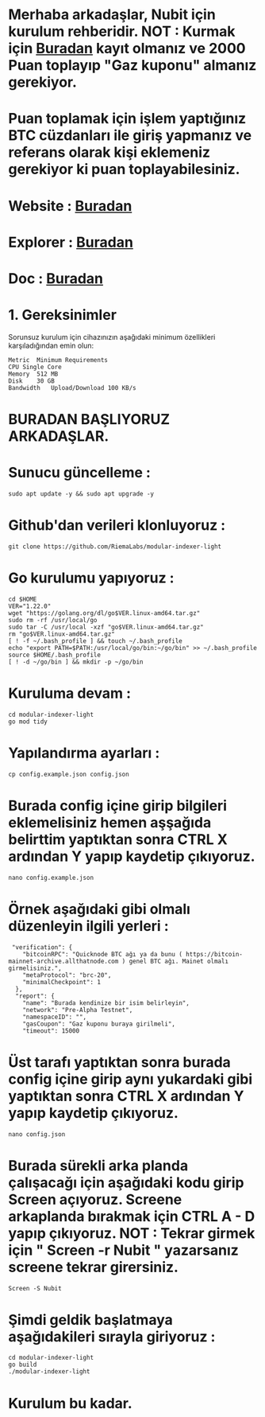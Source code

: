 # Merhaba arkadaşlar, Nubit için kurulum rehberidir. NOT : Kurmak için [Buradan](https://www.points.nubit.org/#/?invite=RCr4G) kayıt olmanız ve 2000 Puan toplayıp "Gaz kuponu" almanız gerekiyor.
# Puan toplamak için işlem yaptığınız BTC cüzdanları ile giriş yapmanız ve referans olarak kişi eklemeniz gerekiyor ki puan toplayabilesiniz.

# Website : [Buradan](https://www.nubit.org)
# Explorer : [Buradan](https://www.explorer.nubit.org/#/)
# Doc : [Buradan](https://docs.nubit.org/developer-guides/introduction)

# 1. Gereksinimler
Sorunsuz kurulum için cihazınızın aşağıdaki minimum özellikleri karşıladığından emin olun:
```
Metric	Minimum Requirements
CPU	Single Core
Memory	512 MB
Disk	30 GB
Bandwidth	Upload/Download 100 KB/s
```

# BURADAN BAŞLIYORUZ ARKADAŞLAR.

# Sunucu güncelleme : 
```
sudo apt update -y && sudo apt upgrade -y
```

# Github'dan verileri klonluyoruz : 
```
git clone https://github.com/RiemaLabs/modular-indexer-light
```

# Go kurulumu yapıyoruz :
```
cd $HOME
VER="1.22.0"
wget "https://golang.org/dl/go$VER.linux-amd64.tar.gz"
sudo rm -rf /usr/local/go
sudo tar -C /usr/local -xzf "go$VER.linux-amd64.tar.gz"
rm "go$VER.linux-amd64.tar.gz"
[ ! -f ~/.bash_profile ] && touch ~/.bash_profile
echo "export PATH=$PATH:/usr/local/go/bin:~/go/bin" >> ~/.bash_profile
source $HOME/.bash_profile
[ ! -d ~/go/bin ] && mkdir -p ~/go/bin
```

# Kuruluma devam :
```
cd modular-indexer-light
go mod tidy
```

# Yapılandırma ayarları :
```
cp config.example.json config.json
```

# Burada config içine girip bilgileri eklemelisiniz hemen aşşağıda belirttim yaptıktan sonra CTRL X ardından Y yapıp kaydetip çıkıyoruz.
```
nano config.example.json
```

# Örnek aşağıdaki gibi olmalı düzenleyin ilgili yerleri : 

```
 "verification": {
    "bitcoinRPC": "Quicknode BTC ağı ya da bunu ( https://bitcoin-mainnet-archive.allthatnode.com ) genel BTC ağı. Mainet olmalı girmelisiniz.",
    "metaProtocol": "brc-20",
    "minimalCheckpoint": 1
  },
  "report": {
    "name": "Burada kendinize bir isim belirleyin",
    "network": "Pre-Alpha Testnet",
    "namespaceID": "",
    "gasCoupon": "Gaz kuponu buraya girilmeli",
    "timeout": 15000  
```
  
# Üst tarafı yaptıktan sonra burada config içine girip aynı yukardaki gibi yaptıktan sonra CTRL X ardından Y yapıp kaydetip çıkıyoruz.
```
nano config.json
```

# Burada sürekli arka planda çalışacağı için aşağıdaki kodu girip Screen açıyoruz. Screene arkaplanda bırakmak için CTRL A - D yapıp çıkıyoruz. NOT :  Tekrar girmek için " Screen -r Nubit " yazarsanız screene tekrar girersiniz.
```
Screen -S Nubit
```

# Şimdi geldik başlatmaya aşağıdakileri sırayla giriyoruz : 
```
cd modular-indexer-light
go build
./modular-indexer-light
```

# Kurulum bu kadar.


